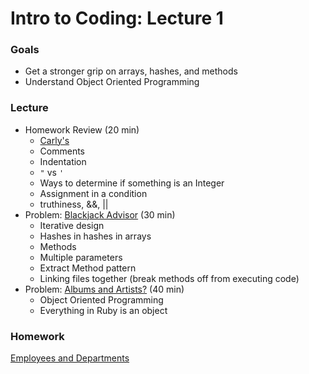 # Intro to Coding: Lecture 1

### Goals

* Get a stronger grip on arrays, hashes, and methods
* Understand Object Oriented Programming

### Lecture

* Homework Review (20 min)
  * [Carly's](https://gist.github.com/cshedlick/4f03f8eed0c967c9eabeb8ebc615a457)
  * Comments
  * Indentation
  * `"` vs `'`
  * Ways to determine if something is an Integer
  * Assignment in a condition
  * truthiness, &&, ||
* Problem: [Blackjack Advisor](blackjack.md) (30 min)
  * Iterative design
  * Hashes in hashes in arrays
  * Methods
  * Multiple parameters
  * Extract Method pattern
  * Linking files together (break methods off from executing code)
* Problem: [Albums and Artists?]() (40 min)
  * Object Oriented Programming
  * Everything in Ruby is an object

### Homework

[Employees and Departments](homework.md)
